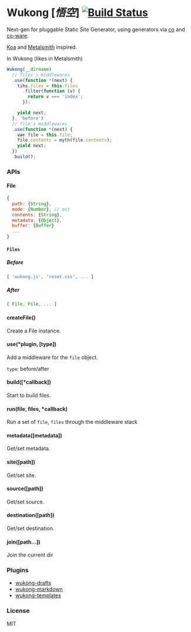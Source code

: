 # Wukong [*悟空*] [![Build Status](https://travis-ci.org/fundon/wukong.svg)](https://travis-ci.org/fundon/wukong)

Next-gen for pluggable Static Site Generator, using generators via [co][] and [co-ware][].

[Koa][] and [Metalsmith][] inspired.


In Wukong (likes in Metalsmith)

```js
Wukong(__dirname)
  // files's middlewares
  .use(function *(next) {
    tihs.files = this.files
      .filter(function (v) {
        return v === 'index';
      });

    yield next;
  }, 'before')
  // file's middlewares
  .use(function *(next) {
    var file = this.file;
    file.contents = myth(file.contents);
    yield next;
  })
  .build();
```

### APIs

#### File

```js
{
  path: {String},
  mode: {Number}, // oct
  contents: {String},
  metadata: {Object},
  buffer: {Buffer}
  ...
}
```


#### `Files`

##### Before

```js
[ 'wukong.js', 'reset.css', ... ]

```
##### After

```js
[ File, File, ... ]
```


#### createFile()

  Create a File instance.


#### use(*plugin, [type])

  Add a middleware for the `file` object.

  `type`: before/after


#### build([*callback])

  Start to build files.


#### run(file, files, *callback)

  Run a set of `file`, `files` through the middleware stack


#### metadata([metadata])

  Get/set metadata.


#### site([path])

  Get/set site.


#### source([path])

  Get/set source.


#### destination([path])

  Get/set destination.


#### join([path...])

  Join the current dir

### Plugins

* [wukong-drafts](https://www.npmjs.org/package/wukong-drafts)
* [wukong-markdown](https://www.npmjs.org/package/wukong-markdown)
* [wukong-templates](https://www.npmjs.org/package/wukong-templates)

### License

MIT

[co]: https://github.com/visionmedia/co
[co-ware]: https://github.com/fundon/co-ware
[koa]: https://github.com/koajs/koa
[metalsmith]: https://github.com/segmentio/metalsmith
